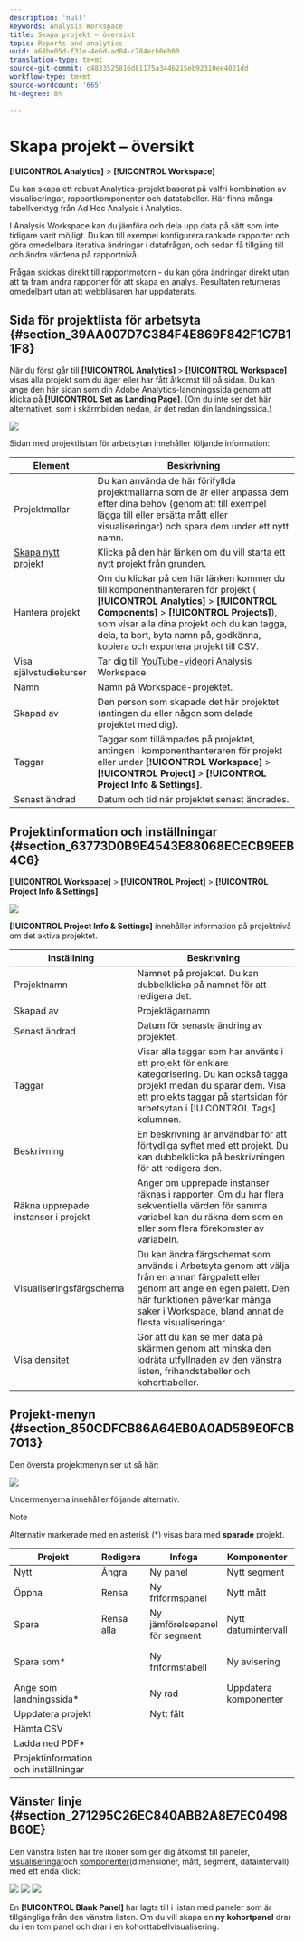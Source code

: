 ```yaml
---
description: 'null'
keywords: Analysis Workspace
title: Skapa projekt – översikt
topic: Reports and analytics
uuid: a68be05d-f31e-4e6d-ad04-c784ecb0eb00
translation-type: tm+mt
source-git-commit: c4833525816d81175a3446215eb92310ee4021dd
workflow-type: tm+mt
source-wordcount: '665'
ht-degree: 8%

---
```



# Skapa projekt – översikt

**[!UICONTROL Analytics]** > **[!UICONTROL Workspace]**

Du kan skapa ett robust Analytics-projekt baserat på valfri kombination av visualiseringar, rapportkomponenter och datatabeller. Här finns många tabellverktyg från Ad Hoc Analysis i Analytics.

I Analysis Workspace kan du jämföra och dela upp data på sätt som inte tidigare varit möjligt. Du kan till exempel konfigurera rankade rapporter och göra omedelbara iterativa ändringar i datafrågan, och sedan få tillgång till och ändra värdena på rapportnivå.

Frågan skickas direkt till rapportmotorn - du kan göra ändringar direkt utan att ta fram andra rapporter för att skapa en analys. Resultaten returneras omedelbart utan att webbläsaren har uppdaterats.

## Sida för projektlista för arbetsyta {#section_39AA007D7C384F4E869F842F1C7B11F8}

När du först går till **[!UICONTROL Analytics]** > **[!UICONTROL Workspace]** visas alla projekt som du äger eller har fått åtkomst till på sidan. Du kan ange den här sidan som din Adobe Analytics-landningssida genom att klicka på **[!UICONTROL Set as Landing Page]**. (Om du inte ser det här alternativet, som i skärmbilden nedan, är det redan din landningssida.)

![](assets/sample-project.png)

Sidan med projektlistan för arbetsytan innehåller följande information:

| Element | Beskrivning |
|---|---|
| Projektmallar [](/help/analyze/analysis-workspace/build-workspace-project/starter-projects.md) | Du kan använda de här förifyllda projektmallarna som de är eller anpassa dem efter dina behov (genom att till exempel lägga till eller ersätta mått eller visualiseringar) och spara dem under ett nytt namn. |
| [Skapa nytt projekt](/help/analyze/analysis-workspace/build-workspace-project/t-freeform-project.md) | Klicka på den här länken om du vill starta ett nytt projekt från grunden. |
| Hantera projekt | Om du klickar på den här länken kommer du till komponenthanteraren för projekt ( **[!UICONTROL Analytics]** > **[!UICONTROL Components]** > **[!UICONTROL Projects]**), som visar alla dina projekt och du kan tagga, dela, ta bort, byta namn på, godkänna, kopiera och exportera projekt till CSV. |
| Visa självstudiekurser | Tar dig till [YouTube-videor](https://www.youtube.com/playlist?list=PL2tCx83mn7GuNnQdYGOtlyCu0V5mEZ8sS)i Analysis Workspace. |
| Namn | Namn på Workspace-projektet. |
| Skapad av | Den person som skapade det här projektet (antingen du eller någon som delade projektet med dig). |
| Taggar | Taggar som tillämpades på projektet, antingen i komponenthanteraren för projekt eller under **[!UICONTROL Workspace]** > **[!UICONTROL Project]** > **[!UICONTROL Project Info & Settings]**. |
| Senast ändrad | Datum och tid när projektet senast ändrades. |

## Projektinformation och inställningar {#section_63773D0B9E4543E88068ECECB9EEB4C6}

**[!UICONTROL Workspace]** > **[!UICONTROL Project]** > **[!UICONTROL Project Info & Settings]**

![](assets/projectinfo.png)

**[!UICONTROL Project Info & Settings]** innehåller information på projektnivå om det aktiva projektet.

| Inställning | Beskrivning |
|---|---|
| Projektnamn | Namnet på projektet. Du kan dubbelklicka på namnet för att redigera det. |
| Skapad av | Projektägarnamn |
| Senast ändrad | Datum för senaste ändring av projektet. |
| Taggar | Visar alla taggar som har använts i ett projekt för enklare kategorisering. Du kan också tagga projekt medan du sparar dem. Visa ett projekts taggar på startsidan för arbetsytan i [!UICONTROL Tags] kolumnen. |
| Beskrivning | En beskrivning är användbar för att förtydliga syftet med ett projekt. Du kan dubbelklicka på beskrivningen för att redigera den. |
| Räkna upprepade instanser i projekt | Anger om upprepade instanser räknas i rapporter. Om du har flera sekventiella värden för samma variabel kan du räkna dem som en eller som flera förekomster av variabeln. |
| Visualiseringsfärgschema | Du kan ändra färgschemat som används i Arbetsyta genom att välja från en annan färgpalett eller genom att ange en egen palett. Den här funktionen påverkar många saker i Workspace, bland annat de flesta visualiseringar. |
| Visa densitet | Gör att du kan se mer data på skärmen genom att minska den lodräta utfyllnaden av den vänstra listen, frihandstabeller och kohorttabeller. |

## Projekt-menyn {#section_850CDFCB86A64EB0A0AD5B9E0FCB7013}

Den översta projektmenyn ser ut så här:

![](assets/new-project-menus.png)

Undermenyerna innehåller följande alternativ.

>[!NOTE]
>
>Alternativ markerade med en asterisk (*) visas bara med **sparade** projekt.

| Projekt | Redigera | Infoga | Komponenter | Dela | Hjälp |
|---|---|---|---|---|---|
| Nytt | Ångra | Ny panel | Nytt segment | Dela projekt | Videor |
| Öppna | Rensa | Ny friformspanel | Nytt mått | Hämta projektlänk* | Snabbtangenter |
| Spara | Rensa alla | Ny jämförelsepanel för segment | Nytt datumintervall | Skicka fil nu* | Hjälpforum |
| Spara som* |  | Ny friformstabell | Ny avisering | Skicka fil enligt schema* |  |
| Ange som landningssida* |  | Ny rad | Uppdatera komponenter | Kuratera projektdata |  |
| Uppdatera projekt |  | Nytt fält |  |  |  |
| Hämta CSV |  |  |  |  |  |
| Ladda ned PDF* |  |  |  |  |  |
| Projektinformation och inställningar |  |  |  |  |  |

## Vänster linje {#section_271295C26EC840ABB2A8E7EC0498B60E}

Den vänstra listen har tre ikoner som ger dig åtkomst till paneler, [visualiseringar](/help/analyze/analysis-workspace/visualizations/freeform-analysis-visualizations.md)och [komponenter](/help/analyze/analysis-workspace/components/analysis-workspace-components.md)(dimensioner, mått, segment, dataintervall) med ett enda klick:

![](assets/panels.png) ![](assets/visualizations.png) ![](assets/components.png)

En **[!UICONTROL Blank Panel]** har lagts till i listan med paneler som är tillgängliga från den vänstra listen. Om du vill skapa en **ny kohortpanel** drar du i en tom panel och drar i en kohorttabellvisualisering.
